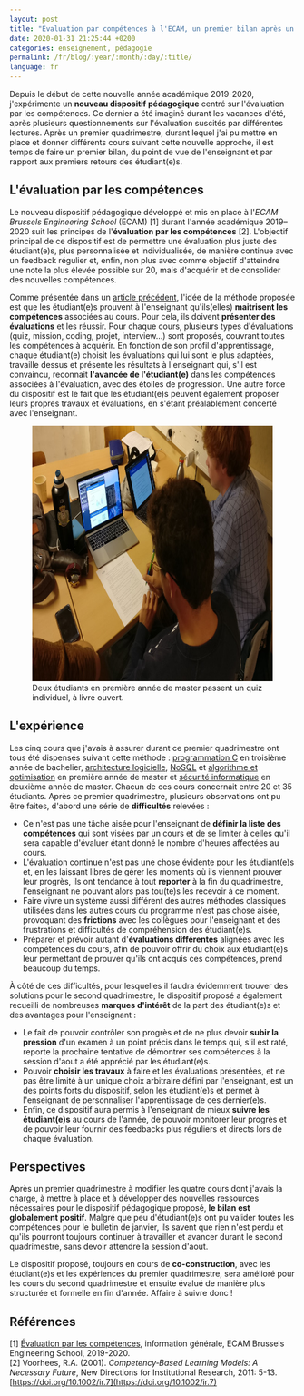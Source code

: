 ```yaml
---
layout: post
title: "Évaluation par compétences à l'ECAM, un premier bilan après un quadrimestre"
date: 2020-01-31 21:25:44 +0200
categories: enseignement, pédagogie
permalink: /fr/blog/:year/:month/:day/:title/
language: fr
---
```


Depuis le début de cette nouvelle année académique 2019-2020, j'expérimente un **nouveau dispositif pédagogique** centré sur l'évaluation par les compétences. Ce dernier a été imaginé durant les vacances d'été, après plusieurs questionnements sur l'évaluation suscités par différentes lectures. Après un premier quadrimestre, durant lequel j'ai pu mettre en place et donner différents cours suivant cette nouvelle approche, il est temps de faire un premier bilan, du point de vue de l'enseignant et par rapport aux premiers retours des étudiant(e)s.

## L'évaluation par les compétences

Le nouveau dispositif pédagogique développé et mis en place à l'_ECAM Brussels Engineering School_ (ECAM) [1] durant l'année académique 2019–2020 suit les principes de l'**évaluation par les compétences** [2]. L'objectif principal de ce dispositif est de permettre une évaluation plus juste des étudiant(e)s, plus personnalisée et individualisée, de manière continue avec un feedback régulier et, enfin, non plus avec comme objectif d'atteindre une note la plus élevée possible sur 20, mais d'acquérir et de consolider des nouvelles compétences.

Comme présentée dans un [article précédent](/fr/blog/2019/10/25/evaluation-par-competences-une-experience-pedagogique-a-lecam/), l'idée de la méthode proposée est que les étudiant(e)s prouvent à l'enseignant qu'ils(elles) **maitrisent les compétences** associées au cours. Pour cela, ils doivent **présenter des évaluations** et les réussir. Pour chaque cours, plusieurs types d'évaluations (quiz, mission, coding, projet, interview...) sont proposés, couvrant toutes les compétences à acquérir. En fonction de son profil d'apprentissage, chaque étudiant(e) choisit les évaluations qui lui sont le plus adaptées, travaille dessus et présente les résultats à l'enseignant qui, s'il est convaincu, reconnait **l'avancée de l'étudiant(e)** dans les compétences associées à l'évaluation, avec des étoiles de progression. Une autre force du dispositif est le fait que les étudiant(e)s peuvent également proposer leurs propres travaux et évaluations, en s'étant préalablement concerté avec l'enseignant.

<figure>
  <img src="/images/blog/quiz-evaluation-master.jpg" width="800" height="450" alt="Étudiant de master passant un quiz">
  <figcaption>Deux étudiants en première année de master passent un quiz individuel, à livre ouvert.</figcaption>
</figure>

## L'expérience

Les cinq cours que j'avais à assurer durant ce premier quadrimestre ont tous été dispensés suivant cette méthode : [programmation C](/fr/teaching/ecam/c/) en troisième année de bachelier, [architecture logicielle](/fr/teaching/ecam/softarch/), [NoSQL](/fr/teaching/ecam/nosql/) et [algorithme et optimisation](/fr/teaching/ecam/algopti/) en première année de master et [sécurité informatique](/fr/teaching/ecam/security/) en deuxième année de master. Chacun de ces cours concernait entre 20 et 35 étudiants. Après ce premier quadrimestre, plusieurs observations ont pu être faites, d'abord une série de **difficultés** relevées :

- Ce n'est pas une tâche aisée pour l'enseignant de **définir la liste des compétences** qui sont visées par un cours et de se limiter à celles qu'il sera capable d'évaluer étant donné le nombre d'heures affectées au cours.
- L'évaluation continue n'est pas une chose évidente pour les étudiant(e)s et, en les laissant libres de gérer les moments où ils viennent prouver leur progrès, ils ont tendance à tout **reporter** à la fin du quadrimestre, l'enseignant ne pouvant alors pas tou(te)s les recevoir à ce moment.
- Faire vivre un système aussi différent des autres méthodes classiques utilisées dans les autres cours du programme n'est pas chose aisée, provoquant des **frictions** avec les collègues pour l'enseignant et des frustrations et difficultés de compréhension des étudiant(e)s.
- Préparer et prévoir autant d'**évaluations différentes** alignées avec les compétences du cours, afin de pouvoir offrir du choix aux étudiant(e)s leur permettant de prouver qu'ils ont acquis ces compétences, prend beaucoup du temps.

À côté de ces difficultés, pour lesquelles il faudra évidemment trouver des solutions pour le second quadrimestre, le dispositif proposé a également recueilli de nombreuses **marques d'intérêt** de la part des étudiant(e)s et des avantages pour l'enseignant :

- Le fait de pouvoir contrôler son progrès et de ne plus devoir **subir la pression** d'un examen à un point précis dans le temps qui, s'il est raté, reporte la prochaine tentative de démontrer ses compétences à la session d'aout a été apprécié par les étudiant(e)s.
- Pouvoir **choisir les travaux** à faire et les évaluations présentées, et ne pas être limité à un unique choix arbitraire défini par l'enseignant, est un des points forts du dispositif, selon les étudiant(e)s et permet à l'enseignant de personnaliser l'apprentissage de ces dernier(e)s.
- Enfin, ce dispositif aura permis à l'enseignant de mieux **suivre les étudiant(e)s** au cours de l'année, de pouvoir monitorer leur progrès et de pouvoir leur fournir des feedbacks plus réguliers et directs lors de chaque évaluation.

## Perspectives

Après un premier quadrimestre à modifier les quatre cours dont j'avais la charge, à mettre à place et à développer des nouvelles ressources nécessaires pour le dispositif pédagogique proposé, **le bilan est globalement positif**. Malgré que peu d'étudiant(e)s ont pu valider toutes les compétences pour le bulletin de janvier, ils savent que rien n'est perdu et qu'ils pourront toujours continuer à travailler et avancer durant le second quadrimestre, sans devoir attendre la session d'aout.

Le dispositif proposé, toujours en cours de **co-construction**, avec les étudiant(e)s et les expériences du premier quadrimestre, sera amélioré pour les cours du second quadrimestre et ensuite évalué de manière plus structurée et formelle en fin d'année. Affaire à suivre donc !

## Références

[1] [Évaluation par les compétences](/files/ecam/general/ECAM-Evaluation-Par-Competence-Slides.pdf), information générale, ECAM Brussels Engineering School, 2019-2020.<br>
[2] Voorhees, R.A. (2001). _Competency‐Based Learning Models: A Necessary Future_, New Directions for Institutional Research, 2011: 5-13. [https://doi.org/10.1002/ir.7](https://doi.org/10.1002/ir.7)
